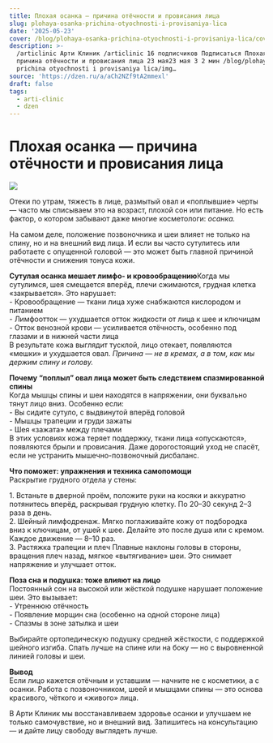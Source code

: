 ```yaml
---
title: Плохая осанка — причина отёчности и провисания лица
slug: plohaya-osanka-prichina-otyochnosti-i-provisaniya-lica
date: '2025-05-23'
cover: /blog/plohaya-osanka-prichina-otyochnosti-i-provisaniya-lica/cover.jpg
description: >-
  /articlinic Арти Клиник /articlinic 16 подписчиков Подписаться Плохая осанка —
  причина отёчности и провисания лица 23 мая23 мая 3 2 мин /blog/plohaya osanka
  prichina otyochnosti i provisaniya lica/img…
source: 'https://dzen.ru/a/aCh2NZf9tA2mmexl'
draft: false
tags:
  - arti-clinic
  - dzen
---
```


# Плохая осанка — причина отёчности и провисания лица

![](/blog/plohaya-osanka-prichina-otyochnosti-i-provisaniya-lica/img-0.jpg)

Отеки по утрам, тяжесть в лице, размытый овал и «поплывшие» черты — часто мы списываем это на возраст, плохой сон или питание. Но есть фактор, о котором забывают даже многие косметологи: _осанка._

  
На самом деле, положение позвоночника и шеи влияет не только на спину, но и на внешний вид лица. И если вы часто сутулитесь или работаете с опущенной головой — это может быть главной причиной отёчности и снижения тонуса кожи.  
  
**Сутулая осанка мешает лимфо- и кровообращению**Когда мы сутулимся, шея смещается вперёд, плечи сжимаются, грудная клетка «закрывается». Это нарушает:  
\- Кровообращение — ткани лица хуже снабжаются кислородом и питанием  
\- Лимфоотток — ухудшается отток жидкости от лица к шее и ключицам  
\- Отток венозной крови — усиливается отёчность, особенно под глазами и в нижней части лица  
В результате кожа выглядит тусклой, лицо отекает, появляются «мешки» и ухудшается овал. _Причина — не в кремах, а в том, как мы держим спину и голову._  
  
**Почему “поплыл” овал лица может быть следствием спазмированной спины**  
Когда мышцы спины и шеи находятся в напряжении, они буквально тянут лицо вниз. Особенно если:  
\- Вы сидите сутуло, с выдвинутой вперёд головой  
\- Мышцы трапеции и груди зажаты  
\- Шея «зажата» между плечами  
В этих условиях кожа теряет поддержку, ткани лица «опускаются», появляются брыли и провисания. Даже дорогостоящий уход не спасёт, если не устранить мышечно-позвоночный дисбаланс.  
  
**Что поможет: упражнения и техника самопомощи**  
Раскрытие грудного отдела у стены:

1\. Встаньте в дверной проём, положите руки на косяки и аккуратно потянитесь вперёд, раскрывая грудную клетку. По 20–30 секунд 2–3 раза в день.  
2\. Шейный лимфодренаж. Мягко поглаживайте кожу от подбородка вниз к ключицам, от ушей к шее. Делайте это после душа или с кремом. Каждое движение — 8–10 раз.  
3\. Растяжка трапеции и плеч Плавные наклоны головы в стороны, вращения плеч назад, мягкое «вытягивание» шеи. Это снимает напряжение и улучшает отток.  
  
**Поза сна и подушка: тоже влияют на лицо**  
Постоянный сон на высокой или жёсткой подушке нарушает положение шеи. Это вызывает:  
\- Утреннюю отёчность  
\- Появление морщин сна (особенно на одной стороне лица)  
\- Спазмы в зоне затылка и шеи  
  
Выбирайте ортопедическую подушку средней жёсткости, с поддержкой шейного изгиба. Спать лучше на спине или на боку — но с выровненной линией головы и шеи.  
  
**Вывод**  
Если лицо кажется отёчным и уставшим — начните не с косметики, а с осанки. Работа с позвоночником, шеей и мышцами спины — это основа красивого, чёткого и «живого» лица.  
  
В Арти Клиник мы восстанавливаем здоровье осанки и улучшаем не только самочувствие, но и внешний вид. Запишитесь на консультацию — и дайте лицу свободу выглядеть лучше.